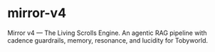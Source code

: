 # mirror-v4
Mirror v4 — The Living Scrolls Engine. An agentic RAG pipeline with cadence guardrails, memory, resonance, and lucidity for Tobyworld.
